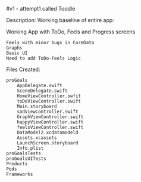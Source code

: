 #v1 - attempt1 called Toodle

Description:
Working baseline of entire app: 
    
Working App with ToDo, Feels and Progress screens
    
    Feels with minor bugs in CoreData 
    Graphs 
    Basic UI
    Need to add ToDo-Feels Logic 

Files Created:

    proGoals
        AppDelegate.swift
        SceneDelegate.swift
        HomeViewController.swfit
        toDoViewController.swift
        Main.storyboard
        sadViewController.swift
        GraphViewController.swift
        happyViewController.swift
        feelsViewController.swift
        DataModel2.xcdatamodeld
        Assets.xcassets
        LaunchScreen.storyboard
        Info.plist
    proGoalsTests
    proGoalsUITests
    Products
    Pods
    Frameworks
